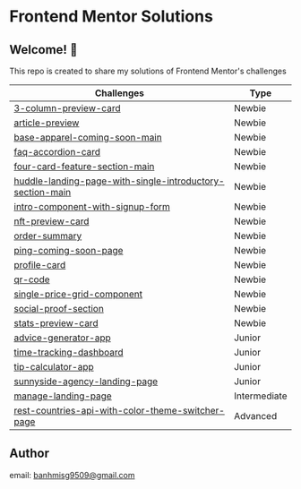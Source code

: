 # Frontend Mentor Solutions

## Welcome! 👋

This repo is created to share my solutions of Frontend Mentor's challenges

| Challenges                          | Type   |
| ----------------------------------- | ------ |
| [3-column-preview-card](https://banhmisg9509.github.io/frontendmentor-sol/3-column-preview-card-component-main/) | Newbie |
| [article-preview](https://banhmisg9509.github.io/frontendmentor-sol/article-preview-component-main/) | Newbie |
| [base-apparel-coming-soon-main](https://banhmisg9509.github.io/frontendmentor-sol/base-apparel-coming-soon-main/) | Newbie |
| [faq-accordion-card](https://banhmisg9509.github.io/frontendmentor-sol/faq-accordion-card-main/) | Newbie |
| [four-card-feature-section-main](https://banhmisg9509.github.io/frontendmentor-sol/four-card-feature-section-main/) | Newbie |
| [huddle-landing-page-with-single-introductory-section-main](https://banhmisg9509.github.io/frontendmentor-sol/huddle-landing-page-with-single-introductory-section-main/) | Newbie |
| [intro-component-with-signup-form](https://banhmisg9509.github.io/frontendmentor-sol/intro-component-with-signup-form-main/) | Newbie |
| [nft-preview-card](https://banhmisg9509.github.io/frontendmentor-sol/nft-preview-card-component-main/)      | Newbie |
| [order-summary](https://banhmisg9509.github.io/frontendmentor-sol/order-summary-component-main/)    | Newbie |
| [ping-coming-soon-page](https://banhmisg9509.github.io/frontendmentor-sol/ping-coming-soon-page-main/)    | Newbie |
| [profile-card](https://banhmisg9509.github.io/frontendmentor-sol/profile-card-component-main/)     | Newbie |
| [qr-code](https://banhmisg9509.github.io/frontendmentor-sol/qr-code-component-main/)          | Newbie |
| [single-price-grid-component](https://banhmisg9509.github.io/frontendmentor-sol/single-price-grid-component-main/)          | Newbie |
| [social-proof-section](https://banhmisg9509.github.io/frontendmentor-sol/social-proof-section-main/)          | Newbie |
| [stats-preview-card](https://banhmisg9509.github.io/frontendmentor-sol/stats-preview-card-component-main/)          | Newbie |
| [advice-generator-app](https://banhmisg9509.github.io/frontendmentor-sol/advice-generator-app-main)          | Junior |
| [time-tracking-dashboard](https://banhmisg9509.github.io/frontendmentor-sol/time-tracking-dashboard-main/)          | Junior |
| [tip-calculator-app](https://banhmisg9509.github.io/frontendmentor-sol/tip-calculator-app-main/dist/)          | Junior |
| [sunnyside-agency-landing-page](https://banhmisg9509.github.io/frontendmentor-sol/sunnyside-agency-landing-page-main/dist/)          | Junior |
| [manage-landing-page](https://banhmisg9509.github.io/frontendmentor-sol/manage-landing-page-main/dist/)          | Intermediate |
| [rest-countries-api-with-color-theme-switcher-page](https://banhmisg9509.github.io/frontendmentor-sol/rest-countries-api-with-color-theme-switcher-main/dist/) | Advanced |

## Author

email: banhmisg9509@gmail.com
